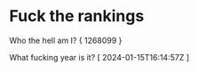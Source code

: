 # Fuck the rankings

Who the hell am I?
{ 1268099 }

What fucking year is it?
[ 2024-01-15T16:14:57Z ]
